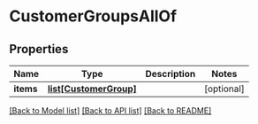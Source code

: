 # CustomerGroupsAllOf

## Properties
Name | Type | Description | Notes
------------ | ------------- | ------------- | -------------
**items** | [**list[CustomerGroup]**](CustomerGroup.md) |  | [optional] 

[[Back to Model list]](../README.md#documentation-for-models) [[Back to API list]](../README.md#documentation-for-api-endpoints) [[Back to README]](../README.md)


